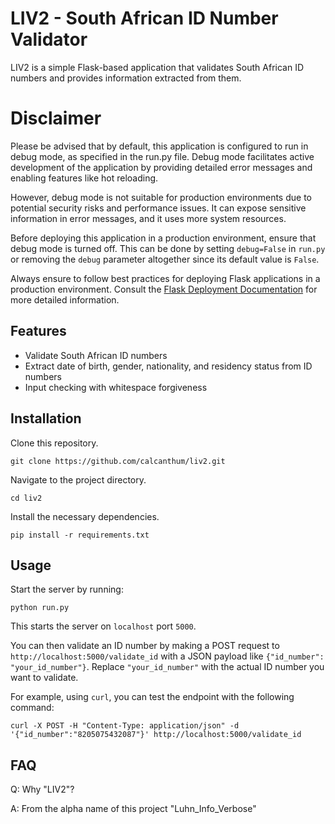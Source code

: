 # LIV2 - South African ID Number Validator

LIV2 is a simple Flask-based application that validates South African ID numbers and provides information extracted from them.

# Disclaimer
Please be advised that by default, this application is configured to run in debug mode, as specified in the run.py file. Debug mode facilitates active development of the application by providing detailed error messages and enabling features like hot reloading.

However, debug mode is not suitable for production environments due to potential security risks and performance issues. It can expose sensitive information in error messages, and it uses more system resources.

Before deploying this application in a production environment, ensure that debug mode is turned off. This can be done by setting `debug=False` in `run.py` or removing the `debug` parameter altogether since its default value is `False`.

Always ensure to follow best practices for deploying Flask applications in a production environment. Consult the [Flask Deployment Documentation](https://flask.palletsprojects.com/en/2.3.x/deploying/) for more detailed information.

## Features

- Validate South African ID numbers
- Extract date of birth, gender, nationality, and residency status from ID numbers
- Input checking with whitespace forgiveness

## Installation

Clone this repository.

	git clone https://github.com/calcanthum/liv2.git

Navigate to the project directory.

	cd liv2

Install the necessary dependencies.

	pip install -r requirements.txt

## Usage

Start the server by running:

	python run.py

This starts the server on `localhost` port `5000`.

You can then validate an ID number by making a POST request to `http://localhost:5000/validate_id` with a JSON payload like `{"id_number": "your_id_number"}`. Replace `"your_id_number"` with the actual ID number you want to validate.

For example, using `curl`, you can test the endpoint with the following command:

	curl -X POST -H "Content-Type: application/json" -d '{"id_number":"8205075432087"}' http://localhost:5000/validate_id

 ## FAQ

 Q: Why "LIV2"?
 
 A: From the alpha name of this project "Luhn_Info_Verbose"
